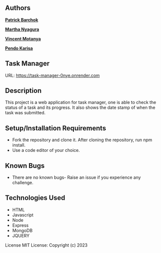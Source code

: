 ## Authors

**[Patrick Barchok](https://github.com/Barchok-Kiposmet)**

**[Martha Nyagura](https://github.com/marthamwangi09)**

**[Vincent Motanya](https://github.com/vinney-mo)**

**[Pendo Karisa](https://github.com/pkarisa)**


## Task Manager

URL: https://task-manager-0nye.onrender.com

## Description

This project is a web application for task manager, one is able to check the status of a task and its progress. It also shows the date stamp of when the task was submitted.

## Setup/Installation Requirements
 
- Fork the repository and clone it. After cloning the repository, run npm install.
- Use a code editor of your choice.

## Known Bugs
- There are no known bugs- Raise an issue if you experience any challenge.

## Technologies Used

- HTML
- Javascript
- Node
- Express
- MongoDB
- JQUERY

License
MIT License: Copyright (c) 2023




